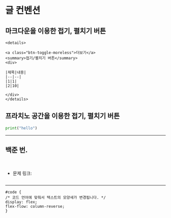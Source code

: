 # 글 컨벤션



## 마크다운을 이용한 접기, 펼치기 버튼

```
<details>

<a class="btn-toggle-moreless">더보기</a>
<summary>접기/펼치기 버튼</summary>
<div>

|제목|내용|
|--|--|
|1|1|
|2|10|

</div>
</details>
```



## 프라치노 공간을 이용한 접기, 펼치기 버튼


<div data-ke-type="moreLess" data-text-more="백준 2019 답" data-text-less="백준 2019 답 닫기" class=""><a class="btn-toggle-moreless"></a>
<div class="moreless-content">

``` python 
print("hello")
```

<hr contenteditable="false" data-ke-type="horizontalRule" data-ke-style="style8"></div>
</div>
</div>





## 백준 번. 
<br>

- 문제 링크:


<div data-ke-type="moreLess" data-text-more="백준 번  답 확인" data-text-less="백준 번  답 닫기" class=""><a class="btn-toggle-moreless"></a>
<div class="moreless-content">

``` python 


```

<hr contenteditable="false" data-ke-type="horizontalRule" data-ke-style="style8"></div>
</div>
</div>




<pre class="css"><code>#code {
/* 코드 언어에 맞춰서 텍스트의 모양새가 변경됩니다. */
display: flex;
flex-flow: column-reverse;
}</code></pre>